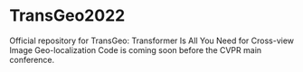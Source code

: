 # TransGeo2022
Official repository for TransGeo: Transformer Is All You Need for Cross-view Image Geo-localization
Code is coming soon before the CVPR main conference.
